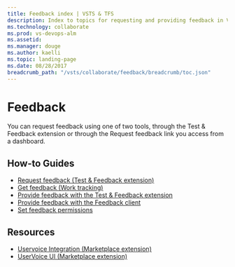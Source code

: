 ```yaml
---
title: Feedback index | VSTS & TFS
description: Index to topics for requesting and providing feedback in VSTS or TFS    
ms.technology: collaborate
ms.prod: vs-devops-alm
ms.assetid:  
ms.manager: douge
ms.author: kaelli
ms.topic: landing-page 
ms.date: 08/28/2017
breadcrumb_path: "/vsts/collaborate/feedback/breadcrumb/toc.json"
---
```


# Feedback 
 
You can request feedback using one of two tools, through the Test & Feedback extension or through the Request feedback link you access from a dashboard. 

<!---
## Overview  
[About feedback](about-feedback.md)


## 5-Minute Quickstarts  

-->

## How-to Guides
- [Request feedback (Test & Feedback extension)](/vsts/manual-test/stakeholder/request-stakeholder-feedback?toc=/vsts/collaborate/feedback/toc.json&bc=/vsts/collaborate/feedback/breadcrumb/toc.json )
- [Get feedback (Work tracking)](/vsts/work/connect/get-feedback?toc=/vsts/collaborate/feedback/toc.json&bc=/vsts/collaborate/feedback/breadcrumb/toc.json ) 
- [Provide feedback with the Test & Feedback extension](/vsts/manual-test/stakeholder/provide-stakeholder-feedback?toc=/vsts/collaborate/feedback/toc.json&bc=/vsts/collaborate/feedback/breadcrumb/toc.json )  
- [Provide feedback with the Feedback client](/vsts/work/connect/give-feedback?toc=/vsts/collaborate/feedback/toc.json&bc=/vsts/collaborate/feedback/breadcrumb/toc.json )  
- [Set feedback permissions](/vsts/work/connect/give-permissions-feedback?toc=/vsts/collaborate/feedback/toc.json&bc=/vsts/collaborate/feedback/breadcrumb/toc.json )  


## Resources 

- [Uservoice Integration (Marketplace extension)](https://marketplace.visualstudio.com/items?itemName=ms-vsts.services-uservoice)  
- [UserVoice UI (Marketplace extension)](https://marketplace.visualstudio.com/items?itemName=ms-devlabs.vsts-uservoice-ui)  